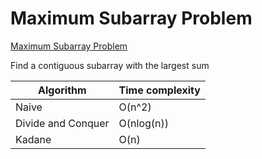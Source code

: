 # Maximum Subarray Problem

[Maximum Subarray Problem](https://en.wikipedia.org/wiki/Maximum_subarray_problem)

Find a contiguous subarray with the largest sum


| Algorithm                       | Time complexity |   
|---------------------------------|-----------------|
| Naive                           | O(n^2)          | 
| Divide and Conquer              | O(nlog(n))      |
| Kadane                          | O(n)            |